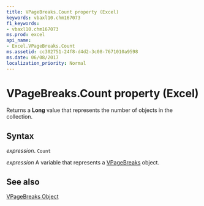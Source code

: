 ```yaml
---
title: VPageBreaks.Count property (Excel)
keywords: vbaxl10.chm167073
f1_keywords:
- vbaxl10.chm167073
ms.prod: excel
api_name:
- Excel.VPageBreaks.Count
ms.assetid: cc302751-24f8-d4d2-3c08-7671010a9598
ms.date: 06/08/2017
localization_priority: Normal
---
```



# VPageBreaks.Count property (Excel)

Returns a  **Long** value that represents the number of objects in the collection.


## Syntax

_expression_. `Count`

_expression_ A variable that represents a [VPageBreaks](./Excel.VPageBreaks.md) object.


## See also


[VPageBreaks Object](Excel.VPageBreaks.md)

